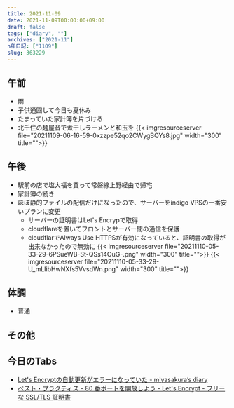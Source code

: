 ```yaml
---
title: 2021-11-09
date: 2021-11-09T00:00:00+09:00
draft: false
tags: ["diary", ""]
archives: ["2021-11"]
n年日記: ["1109"]
slug: 363229
---
```

## 午前
- 雨
- 子供通園して今日も夏休み
- たまっていた家計簿を片づける
- 北千住の麺屋音で煮干しラーメンと和玉を
{{< imgresourceserver file="20211109-06-16-59-0xzzpe52qo2CWygBQYs8.jpg" width="300" title="">}}
## 午後
- 駅前の店で塩大福を買って常磐線上野経由で帰宅
- 家計簿の続き
- ほぼ静的ファイルの配信だけになったので、サーバーをindigo VPSの一番安いプランに変更
  - サーバーの証明書はLet's Encrypで取得
  - cloudflareを置いてフロントとサーバー間の通信を保護
  - cloudflarでAlways Use HTTPSが有効になっていると、証明書の取得が出来なかったので無効に
{{< imgresourceserver file="20211110-05-33-29-6PSueWB-St-QSs14OuG-.png" width="300" title="">}}
{{< imgresourceserver file="20211110-05-33-29-U_mLIibHwNXfs5VvsdWn.png" width="300" title="">}}
## 体調
- 普通
## その他
## 今日のTabs
- [Let's Encryptの自動更新がエラーになっていた - miyasakura’s diary](https://miyasakura.hatenablog.com/entry/2018/12/17/203018)
- [ベスト・プラクティス - 80 番ポートを開放しよう - Let's Encrypt - フリーな SSL/TLS 証明書](https://letsencrypt.org/ja/docs/allow-port-80/)